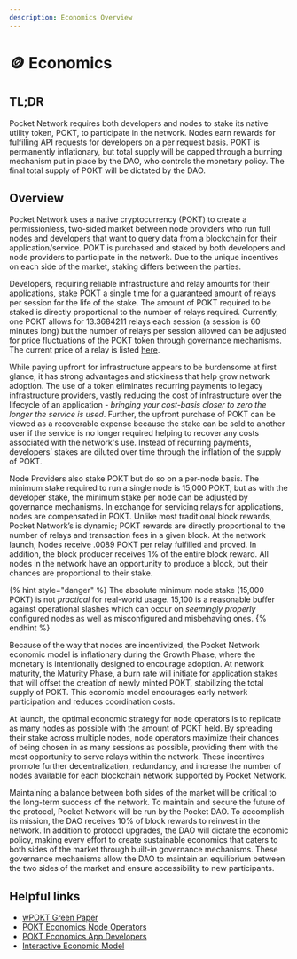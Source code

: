 ```yaml
---
description: Economics Overview
---
```


# 🪙 Economics

## TL;DR

Pocket Network requires both developers and nodes to stake its native utility token, POKT, to participate in the network. Nodes earn rewards for fulfilling API requests for developers on a per request basis. POKT is permanently inflationary, but total supply will be capped through a burning mechanism put in place by the DAO, who controls the monetary policy. The final total supply of POKT will be dictated by the DAO.

## Overview

Pocket Network uses a native cryptocurrency (POKT) to create a permissionless, two-sided market between node providers who run full nodes and developers that want to query data from a blockchain for their application/service. POKT is purchased and staked by both developers and node providers to participate in the network. Due to the unique incentives on each side of the market, staking differs between the parties.

Developers, requiring reliable infrastructure and relay amounts for their applications, stake POKT a single time for a guaranteed amount of relays per session for the life of the stake. The amount of POKT required to be staked is directly proportional to the number of relays required. Currently, one POKT allows for 13.3684211 relays each session (a session is 60 minutes long) but the number of relays per session allowed can be adjusted for price fluctuations of the POKT token through governance mechanisms. The current price of a relay is listed [here](../../resources/references/protocol-parameters.md#baserelaysperpokt).

While paying upfront for infrastructure appears to be burdensome at first glance, it has strong advantages and stickiness that help grow network adoption. The use of a token eliminates recurring payments to legacy infrastructure providers, vastly reducing the cost of infrastructure over the lifecycle of an application - _bringing your cost-basis closer to zero the longer the service is used_. Further, the upfront purchase of POKT can be viewed as a recoverable expense because the stake can be sold to another user if the service is no longer required helping to recover any costs associated with the network's use. Instead of recurring payments, developers’ stakes are diluted over time through the inflation of the supply of POKT.&#x20;

Node Providers also stake POKT but do so on a per-node basis. The minimum stake required to run a single node is 15,000 POKT, but as with the developer stake, the minimum stake per node can be adjusted by governance mechanisms. In exchange for servicing relays for applications, nodes are compensated in POKT. Unlike most traditional block rewards, Pocket Network’s is dynamic; POKT rewards are directly proportional to the number of relays and transaction fees in a given block. At the network launch, Nodes receive .0089 POKT per relay fulfilled and proved. In addition, the block producer receives 1% of the entire block reward. All nodes in the network have an opportunity to produce a block, but their chances are proportional to their stake.

{% hint style="danger" %}
The absolute minimum node stake (15,000 POKT) is not _practical_ for real-world usage. 15,100 is a reasonable buffer against operational slashes which can occur on _seemingly properly_ configured nodes as well as misconfigured and misbehaving ones.
{% endhint %}

Because of the way that nodes are incentivized, the Pocket Network economic model is inflationary during the Growth Phase, where the monetary is intentionally designed to encourage adoption. At network maturity, the Maturity Phase, a burn rate will initiate for application stakes that will offset the creation of newly minted POKT, stabilizing the total supply of POKT. This economic model encourages early network participation and reduces coordination costs.

At launch, the optimal economic strategy for node operators is to replicate as many nodes as possible with the amount of POKT held. By spreading their stake across multiple nodes, node operators maximize their chances of being chosen in as many sessions as possible, providing them with the most opportunity to serve relays within the network. These incentives promote further decentralization, redundancy, and increase the number of nodes available for each blockchain network supported by Pocket Network.

Maintaining a balance between both sides of the market will be critical to the long-term success of the network. To maintain and secure the future of the protocol, Pocket Network will be run by the Pocket DAO. To accomplish its mission, the DAO receives 10% of block rewards to reinvest in the network. In addition to protocol upgrades, the DAO will dictate the economic policy, making every effort to create sustainable economics that caters to both sides of the market through built-in governance mechanisms. These governance mechanisms allow the DAO to maintain an equilibrium between the two sides of the market and ensure accessibility to new participants.

## Helpful links

* [wPOKT Green Paper](https://forum.pokt.network/t/wpokt-green-paper/400)
* [POKT Economics Node Operators](https://medium.com/pocket-network/pocket-economics-for-node-runners-4f812cc0c18d)
* [POKT Economics App Developers](https://medium.com/pocket-network/pocket-economics-for-app-developers-487a6ce290c2)
* [Interactive Economic Model](https://my.causal.app/models/2475)

